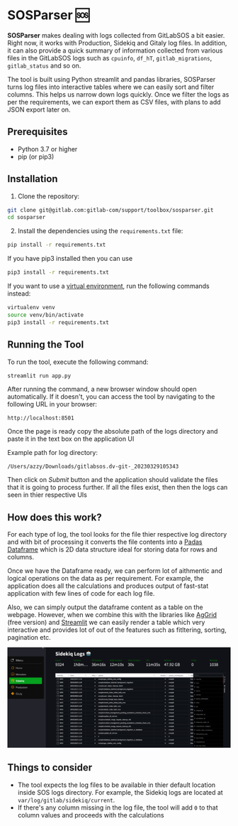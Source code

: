 # SOSParser :sos:

**SOSParser** makes dealing with logs collected from GitLabSOS a bit easier. Right now, it works with Production, Sidekiq and Gitaly log files. In addition, it can also provide a quick summary of information collected from various files in the GitLabSOS logs such as `cpuinfo`, `df_hT`, `gitlab_migrations`, `gitlab_status` and so on.


The tool is built using Python streamlit and pandas libraries, SOSParser turns log files into interactive tables where we can easily sort and filter columns. This helps us narrow down logs quickly. Once we filter the logs as per the requirements, we can export them as CSV files, with plans to add JSON export later on.


## Prerequisites

- Python 3.7 or higher
- pip (or pip3)

## Installation

1. Clone the repository:

```bash
git clone git@gitlab.com:gitlab-com/support/toolbox/sosparser.git
cd sosparser
```

2. Install the dependencies using the `requirements.txt` file:

```bash
pip install -r requirements.txt
```

If you have pip3 installed then you can use

```bash
pip3 install -r requirements.txt
```

If you want to use a [virtual environment](https://docs.python.org/3/library/venv.html), run the following commands instead:


```bash
virtualenv venv
source venv/bin/activate
pip3 install -r requirements.txt
```

## Running the Tool

To run the tool, execute the following command:

```bash
streamlit run app.py
```

After running the command, a new browser window should open automatically. If it doesn't, you can access the tool by navigating to the following URL in your browser:

```
http://localhost:8501
```

Once the page is ready copy the absolute path of the logs directory and paste it in the text box on the application UI 

Example path for log directory:

```
/Users/azzy/Downloads/gitlabsos.dv-git-_20230329105343
```

Then click on _Submit_ button and the application should validate the files that it is going to process further. If all the files exist, then then the logs can seen in thier respective UIs

## How does this work?

For each type of log, the tool looks for the file thier respective log directory and with bit of processing it converts the file contents into a [Padas Dataframe](https://pandas.pydata.org/docs/reference/api/pandas.DataFrame.html) which is 2D data structure ideal for storing data for rows and columns. 

Once we have the Dataframe ready, we can perform lot of aithmentic and logical operations on the data as per requirement. For example, the application does all the calculations and produces output of fast-stat application with few lines of code for each log file.

Also, we can simply output the dataframe content as a table on the webpage. However, when we combine  this with the libraries like [AgGrid](https://www.ag-grid.com/javascript-data-grid/getting-started/) (free version) and [Streamlit](https://streamlit.io/) we can easily render a table which very interactive and provides lot of out of the features such as fitltering, sorting, pagination etc. 

![SOSParser](static/1.jpg "SOSParser")

## Things to consider

- The tool expects the log files to be available in thier default location inside SOS logs directory. For example, the Sidekiq logs are located at `var/log/gitlab/sidekiq/current`. 
- If there's any column missing in the log file, the tool will add `0` to that column values and proceeds with the calculations
